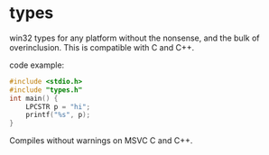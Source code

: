 # types
win32 types for any platform without the nonsense, and the bulk of overinclusion. This is compatible with C and C++.

code example:

```c
#include <stdio.h>
#include "types.h"
int main() {
	LPCSTR p = "hi";
	printf("%s", p);
}
```

Compiles without warnings on MSVC C and C++.
